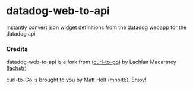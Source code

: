 datadog-web-to-api
===========

Instantly convert json widget definitions from the datadog webapp for the datadog api

### Credits

datadog-web-to-api is a fork from ([curl-to-go](https://github.com/mholt/curl-to-go)) by Lachlan Macartney ([lachstr](https://github.com/lachstr))

curl-to-Go is brought to you by Matt Holt ([mholt6](https://twitter.com/mholt6)). Enjoy!
